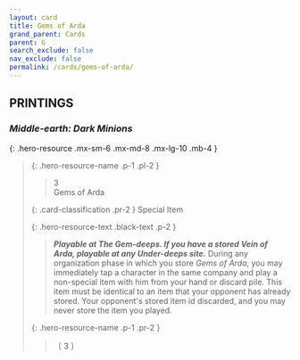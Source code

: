 ```yaml
---
layout: card
title: Gems of Arda
grand_parent: Cards
parent: G
search_exclude: false
nav_exclude: false
permalink: /cards/gems-of-arda/
---
```


## PRINTINGS


### _Middle-earth: Dark Minions_

{: .hero-resource .mx-sm-6 .mx-md-8 .mx-lg-10 .mb-4 }
> {: .hero-resource-name .p-1 .pl-2 }
> > <div class="card-mp">3</div>
> > <div class="card-name">Gems of Arda</div>
>
> {: .card-classification .pr-2 }
> Special Item
>
> {: .hero-resource-text .black-text .p-2 }
> > ***Playable at The Gem-deeps. If you have a stored Vein of Arda, playable at any Under-deeps site.*** During any organization phase in which you store _Gems of Arda_, you may immediately tap a character in the same company and play a non-special item with him from your hand or discard pile. This item must be identical to an item that your opponent has already stored. Your opponent's stored item id discarded, and you may never store the item you played.  
> 
> {: .hero-resource-name .p-1 .pr-2 }
> > <div class="card-shield"></div>
> > <div class="card-corruption">〔 3 〕</div>
